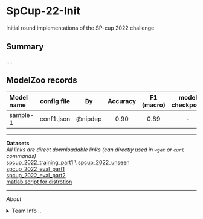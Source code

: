 # SpCup-22-Init
Initial round implementations of the SP-cup 2022 challenge


## Summary
....

## ModelZoo records
| Model name | config file | By | Accuracy | F1 (macro) | model checkpoint | eval checkpoint |
|:---- | :----: | :----: | :----: | :----: | :----: | :----: |
| sample-1 | conf1.json | @nipdep | 0.90 | 0.89 | - | - |

***
__Datasets__ \
_All links are direct downloadable links (can directly used in `wget` or `curl` commands)_ \
[spcup_2022_training_part1](https://www.dropbox.com/s/36yqmymkva2bwdi/spcup_2022_training_part1.zip?dl=1) \ 
[spcup_2022_unseen](https://www.dropbox.com/s/wsmlthhri29fb79/spcup_2022_unseen.zip?dl=1) \
[spcup_2022_eval_part1](https://www.dropbox.com/s/ftkyvwxgr9wl7jf/spcup_2022_eval_part1.zip?dl=1) \
[spcup_2022_eval_part2](https://www.dropbox.com/s/zylz07o2z0x308g/spcup_2022_eval_part2.zip?dl=1) \
[matlab script for distrotion](https://www.dropbox.com/s/b4uppyxwu0tn47k/matlab_scripts_augmentation.zip?dl=1) 
  
***
_About_
<details>
  <summary> Team Info .. </summary>
  

  

| Name | email | contant number | github @name |
| :---- | :---- | :----: | ----: | 
| J.W.P. Oshan | oshanjayawardanav100@gmail.com | 0711213579 | OshanJayawardana |
| E.M.C.S. Ekanayake | chalani.ekanayake212@gmail.com | 0772940492 | ChalaniEkanayake |
| W.A.S.N.Jayawardena | sandaninavanjana@gmail.com | 0703223499 | sandani98 |
| P.M.N.S.Bandara | pmnsribandara@gmail.com | 0716923351 | nuwansribandara |
| S.M. Chandanayake | smchandanayake@gmail.com | 0778250433 | sachini007 |
| P.N. Deelaka | nipun.18@cse.mrt.ac.lk | 0711908140 | nipdep |
| H.D.J. Caldera | diljc98@gmail.com | 0718755050 | DilmiCaldera |
| P.H.D.S. Silva | dinithisilva4@gmail.com | 0713052792 | DinithiSilva |
| A.M.J.V. Costa | janithavidunath@gmail.com | 0763183160 | JanithaVidunath |
| P.P.B. Perera | prabim171999@gmail.com | 0764637074 | praneethperera123 |
 
</details>
